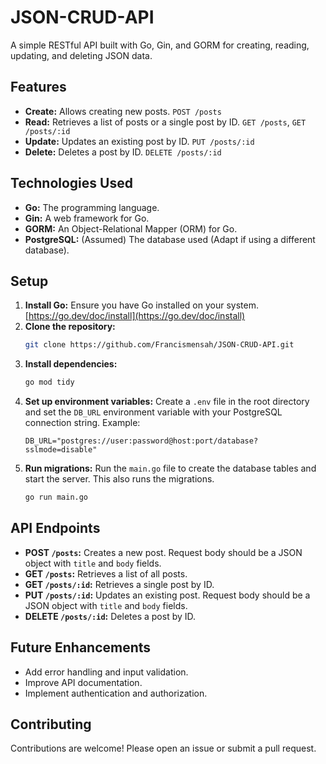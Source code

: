 # JSON-CRUD-API

A simple RESTful API built with Go, Gin, and GORM for creating, reading, updating, and deleting JSON data.

## Features

* **Create:** Allows creating new posts.  `POST /posts`
* **Read:** Retrieves a list of posts or a single post by ID. `GET /posts`, `GET /posts/:id`
* **Update:** Updates an existing post by ID. `PUT /posts/:id`
* **Delete:** Deletes a post by ID. `DELETE /posts/:id`

## Technologies Used

* **Go:** The programming language.
* **Gin:** A web framework for Go.
* **GORM:** An Object-Relational Mapper (ORM) for Go.
* **PostgreSQL:** (Assumed) The database used (Adapt if using a different database).


## Setup

1. **Install Go:** Ensure you have Go installed on your system.  [https://go.dev/doc/install](https://go.dev/doc/install)
2. **Clone the repository:**
   ```bash
   git clone https://github.com/Francismensah/JSON-CRUD-API.git
   ```
3. **Install dependencies:**
   ```bash
   go mod tidy
   ```
4. **Set up environment variables:** Create a `.env` file in the root directory and set the `DB_URL` environment variable with your PostgreSQL connection string.  Example:
   ```
   DB_URL="postgres://user:password@host:port/database?sslmode=disable"
   ```
5. **Run migrations:** Run the `main.go` file to create the database tables and start the server.  This also runs the migrations.
   ```bash
   go run main.go
   ```

## API Endpoints

* **POST `/posts`:** Creates a new post. Request body should be a JSON object with `title` and `body` fields.
* **GET `/posts`:** Retrieves a list of all posts.
* **GET `/posts/:id`:** Retrieves a single post by ID.
* **PUT `/posts/:id`:** Updates an existing post.  Request body should be a JSON object with `title` and `body` fields.
* **DELETE `/posts/:id`:** Deletes a post by ID.


## Future Enhancements

* Add error handling and input validation.
* Improve API documentation.
* Implement authentication and authorization.

## Contributing

Contributions are welcome! Please open an issue or submit a pull request.
